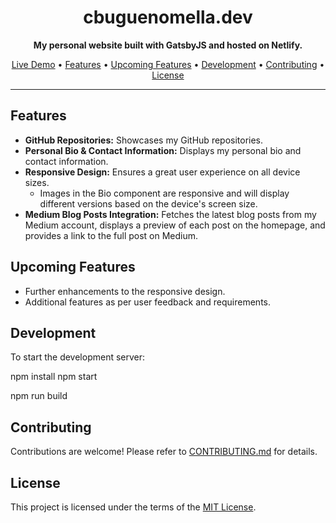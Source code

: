 <h1 align="center">cbuguenomella.dev</h1>

<p align="center">
  <strong>My personal website built with GatsbyJS and hosted on Netlify.</strong>
</p>

<p align="center">
  <a href="https://cbuguenomella.dev">Live Demo</a> •
  <a href="#features">Features</a> •
  <a href="#upcoming-features">Upcoming Features</a> •
  <a href="#development">Development</a> •
  <a href="#contributing">Contributing</a> •
  <a href="#license">License</a>
</p>

---

## Features

- **GitHub Repositories:** Showcases my GitHub repositories.
- **Personal Bio & Contact Information:** Displays my personal bio and contact information.
- **Responsive Design:** Ensures a great user experience on all device sizes.
  - Images in the Bio component are responsive and will display different versions based on the device's screen size.
- **Medium Blog Posts Integration:** Fetches the latest blog posts from my Medium account, displays a preview of each post on the homepage, and provides a link to the full post on Medium.

## Upcoming Features

- Further enhancements to the responsive design.
- Additional features as per user feedback and requirements.

## Development

To start the development server:

npm install
npm start

npm run build

## Contributing

Contributions are welcome! Please refer to [CONTRIBUTING.md](CONTRIBUTING.md) for details.

## License

This project is licensed under the terms of the [MIT License](LICENSE).


